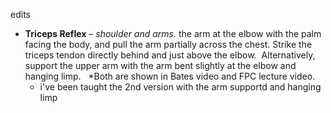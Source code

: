 edits 
- **Triceps Reflex** – _shoulder and arms._ the arm at the elbow with the palm facing the body, and pull the arm partially across the chest. Strike the triceps tendon directly behind and just above the elbow.  Alternatively, support the upper arm with the arm bent slightly at the elbow and hanging limp.   *Both are shown in Bates video and FPC lecture video.
	- i've been taught the 2nd version with the arm supportd and hanging limp 

